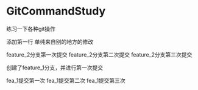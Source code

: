 # GitCommandStudy
练习一下各种git操作


添加第一行
单纯来自别的地方的修改


feature_2分支第一次提交
feature_2分支第二次提交
feature_2分支第三次提交

创建了feature_1分支，并进行第一次提交


fea_1提交第一次
fea_1提交第二次
fea_1提交第三次